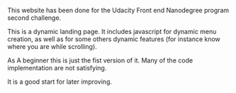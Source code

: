 This website has been done for the Udacity Front end Nanodegree program second challenge. 

This is a dynamic landing page. It includes javascript for dynamic menu creation, as well as for some others dynamic features (for instance know where you are while scrolling).

As A beginner this is just the fist version of it. Many of the code implementation are not satisfying. 

It is a good start for later improving.